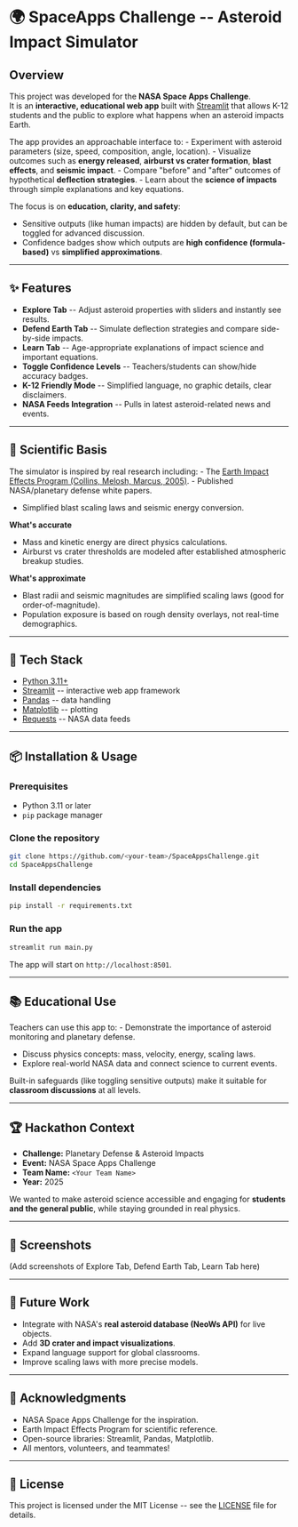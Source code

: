 # 🌍 SpaceApps Challenge -- Asteroid Impact Simulator

## Overview

This project was developed for the **NASA Space Apps Challenge**.\
It is an **interactive, educational web app** built with
[Streamlit](https://streamlit.io) that allows K-12 students and the
public to explore what happens when an asteroid impacts Earth.

The app provides an approachable interface to: - Experiment with
asteroid parameters (size, speed, composition, angle, location). -
Visualize outcomes such as **energy released**, **airburst vs crater
formation**, **blast effects**, and **seismic impact**. - Compare
"before" and "after" outcomes of hypothetical **deflection
strategies**. - Learn about the **science of impacts** through simple
explanations and key equations.

The focus is on **education, clarity, and safety**:
- Sensitive outputs (like human impacts) are hidden by default, but can
be toggled for advanced discussion.
- Confidence badges show which outputs are **high confidence
(formula-based)** vs **simplified approximations**.

------------------------------------------------------------------------

## ✨ Features

-   **Explore Tab** -- Adjust asteroid properties with sliders and
    instantly see results.
-   **Defend Earth Tab** -- Simulate deflection strategies and compare
    side-by-side impacts.
-   **Learn Tab** -- Age-appropriate explanations of impact science and
    important equations.
-   **Toggle Confidence Levels** -- Teachers/students can show/hide
    accuracy badges.
-   **K-12 Friendly Mode** -- Simplified language, no graphic details,
    clear disclaimers.
-   **NASA Feeds Integration** -- Pulls in latest asteroid-related news
    and events.

------------------------------------------------------------------------

## 🧮 Scientific Basis

The simulator is inspired by real research including: - The [Earth
Impact Effects Program (Collins, Melosh, Marcus,
2005)](https://impact.ese.ic.ac.uk/ImpactEarth/). - Published
NASA/planetary defense white papers.
- Simplified blast scaling laws and seismic energy conversion.

**What's accurate**
- Mass and kinetic energy are direct physics calculations.
- Airburst vs crater thresholds are modeled after established
atmospheric breakup studies.

**What's approximate**
- Blast radii and seismic magnitudes are simplified scaling laws (good
for order-of-magnitude).
- Population exposure is based on rough density overlays, not real-time
demographics.

------------------------------------------------------------------------

## 🚀 Tech Stack

-   [Python 3.11+](https://www.python.org/)
-   [Streamlit](https://streamlit.io) -- interactive web app framework
-   [Pandas](https://pandas.pydata.org/) -- data handling
-   [Matplotlib](https://matplotlib.org/) -- plotting
-   [Requests](https://docs.python-requests.org/) -- NASA data feeds

------------------------------------------------------------------------

## 📦 Installation & Usage

### Prerequisites

-   Python 3.11 or later
-   `pip` package manager

### Clone the repository

``` bash
git clone https://github.com/<your-team>/SpaceAppsChallenge.git
cd SpaceAppsChallenge
```

### Install dependencies

``` bash
pip install -r requirements.txt
```

### Run the app

``` bash
streamlit run main.py
```

The app will start on `http://localhost:8501`.

------------------------------------------------------------------------

## 📚 Educational Use

Teachers can use this app to: - Demonstrate the importance of asteroid
monitoring and planetary defense.
- Discuss physics concepts: mass, velocity, energy, scaling laws.
- Explore real-world NASA data and connect science to current events.

Built-in safeguards (like toggling sensitive outputs) make it suitable
for **classroom discussions** at all levels.

------------------------------------------------------------------------

## 🏆 Hackathon Context

-   **Challenge:** Planetary Defense & Asteroid Impacts
-   **Event:** NASA Space Apps Challenge
-   **Team Name:** `<Your Team Name>`
-   **Year:** 2025

We wanted to make asteroid science accessible and engaging for
**students and the general public**, while staying grounded in real
physics.

------------------------------------------------------------------------

## 📸 Screenshots

(Add screenshots of Explore Tab, Defend Earth Tab, Learn Tab here)

------------------------------------------------------------------------

## 🔮 Future Work

-   Integrate with NASA's **real asteroid database (NeoWs API)** for
    live objects.
-   Add **3D crater and impact visualizations**.
-   Expand language support for global classrooms.
-   Improve scaling laws with more precise models.

------------------------------------------------------------------------

## 🤝 Acknowledgments

-   NASA Space Apps Challenge for the inspiration.
-   Earth Impact Effects Program for scientific reference.
-   Open-source libraries: Streamlit, Pandas, Matplotlib.
-   All mentors, volunteers, and teammates!

------------------------------------------------------------------------

## 📜 License

This project is licensed under the MIT License -- see the
[LICENSE](LICENSE) file for details.
